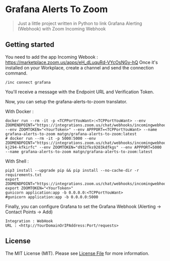 # Grafana Alerts To Zoom
> Just a little project written in Python to link Grafana Alerting (Webhook) with Zoom Incoming Webhook

## Getting started

You need to add the app Incoming Webook : https://marketplace.zoom.us/apps/eH_dLuquRd-VYcOsNGy-hQ
Once it's installed on your Workplace, create a channel and send the connection command.
```
/inc connect grafana
```
You'll receive a message with the Endpoint URL and Verification Token.

Now, you can setup the grafana-alerts-to-zoom translator.

With Docker :

```shell
docker run --rm -it -p <TCPPortYouWant>:<TCPPortYouWant> --env ZOOMENDPOINT="https://integrations.zoom.us/chat/webhooks/incomingwebhook/<YourURLPATH>" --env ZOOMTOKEN="<YourToken>" --env APPPORT=<TCPPortYouWant> --name grafana-alerts-to-zoom matgn/grafana-alerts-to-zoom:latest
# docker run --rm -it -p 5000:5000 --env ZOOMENDPOINT="https://integrations.zoom.us/chat/webhooks/incomingwebhook/df92-kj294-kfkirfc" --env ZOOMTOKEN="d932fks9203kdfkgs" --env APPPORT=5000 --name grafana-alerts-to-zoom matgn/grafana-alerts-to-zoom:latest
```

With Shell :
```shell
pip3 install --upgrade pip && pip install --no-cache-dir -r requirements.txt
export ZOOMENDPOINT="https://integrations.zoom.us/chat/webhooks/incomingwebhook/<YourURLPATH>"
export ZOOMTOKEN="<YourToken>"
gunicorn application:app -b 0.0.0.0:<TCPPortYouWant>
#gunicorn application:app -b 0.0.0.0:5000
```

Finally, you can configure Grafana to set the Grafana Webhook (Alerting -> Contact Points -> Add)
```
Integration : WebHook
URL : <http://YourDomainOrIPAddress:Port/requests>
```

## License

The MIT License (MIT). Please see [License File](LICENSE.md) for more information.
